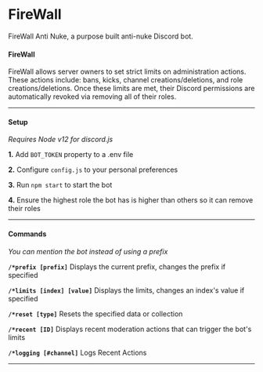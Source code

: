 # FireWall
FireWall Anti Nuke, a purpose built anti-nuke Discord bot.

#### FireWall

FireWall allows server owners to set strict limits on administration actions. These actions include: bans, kicks, channel creations/deletions, and role creations/deletions. Once these limits are met, their Discord permissions are automatically revoked via removing all of their roles.

---

#### Setup

*Requires Node v12 for discord.js*

**1.** Add `BOT_TOKEN` property to a .env file

**2.** Configure `config.js` to your personal preferences

**3.** Run `npm start` to start the bot

**4.** Ensure the highest role the bot has is higher than others so it can remove their roles

---

#### Commands

*You can mention the bot instead of using a prefix*

**`/*prefix [prefix]`** Displays the current prefix, changes the prefix if specified

**`/*limits [index] [value]`** Displays the limits, changes an index's value if specified

**`/*reset [type]`** Resets the specified data or collection

**`/*recent [ID]`** Displays recent moderation actions that can trigger the bot's limits

**`/*logging [#channel]`** Logs Recent Actions

---
